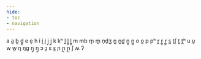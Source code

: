 ```yaml
---
hide:
- toc
- navigation
---
```

a
a̰
b̰
d̪̰
e
ḛ
h
i
ḭ
j
j̥
j̰
k
kʰ
l̪
l̪̥
l̪̰
m
mb
m̥
m̰
n̠d̠ʒ
n̪
n̪d̪
n̪̥
n̪̰
o
o̰
p
pʰ
r̪
r̪̥
r̪̰
s̪
t̠ʃ
t̪
t̪ʰ
u
ṵ
w
w̰
ŋ
ŋɡ
ŋ̥
ŋ̰
ɔ
ɔ̰
ɛ
ɛ̰
ɲ
ɲ̥
ɲ̰
ʃ
ʍ
ʔ
